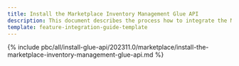 ```yaml
---
title: Install the Marketplace Inventory Management Glue API
description: This document describes the process how to integrate the Marketplace Inventory Management Glue API feature into a Spryker project.
template: feature-integration-guide-template
---
```


{% include pbc/all/install-glue-api/202311.0/marketplace/install-the-marketplace-inventory-management-glue-api.md %} <!-- To edit, see /_includes/pbc/all/install-glue-api/202311.0/marketplace/install-the-marketplace-inventory-management-glue-api.md -->

